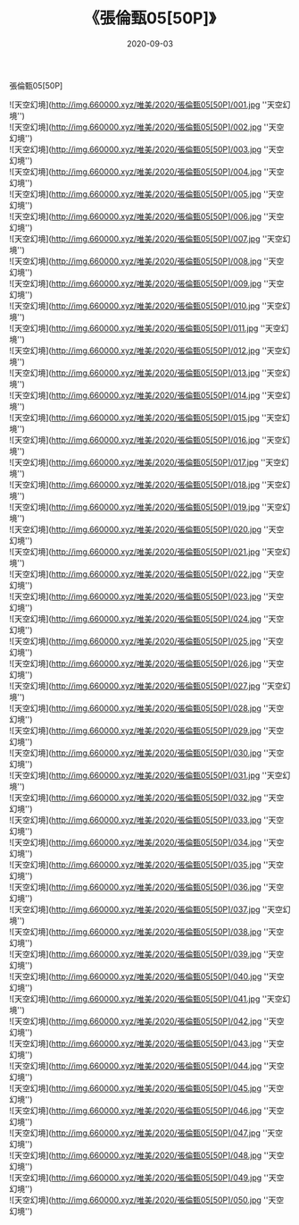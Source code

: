 ﻿---
layout: post
title:  《張倫甄05[50P]》
date:   2020-09-03
img: http://img.660000.xyz/唯美/2020/張倫甄05[50P]/000.jpg
categories: [美女, 清纯, 唯美]
---

張倫甄05[50P]



![天空幻境](http://img.660000.xyz/唯美/2020/張倫甄05[50P]/001.jpg ''天空幻境'') <br>
![天空幻境](http://img.660000.xyz/唯美/2020/張倫甄05[50P]/002.jpg ''天空幻境'') <br>
![天空幻境](http://img.660000.xyz/唯美/2020/張倫甄05[50P]/003.jpg ''天空幻境'') <br>
![天空幻境](http://img.660000.xyz/唯美/2020/張倫甄05[50P]/004.jpg ''天空幻境'') <br>
![天空幻境](http://img.660000.xyz/唯美/2020/張倫甄05[50P]/005.jpg ''天空幻境'') <br>
![天空幻境](http://img.660000.xyz/唯美/2020/張倫甄05[50P]/006.jpg ''天空幻境'') <br>
![天空幻境](http://img.660000.xyz/唯美/2020/張倫甄05[50P]/007.jpg ''天空幻境'') <br>
![天空幻境](http://img.660000.xyz/唯美/2020/張倫甄05[50P]/008.jpg ''天空幻境'') <br>
![天空幻境](http://img.660000.xyz/唯美/2020/張倫甄05[50P]/009.jpg ''天空幻境'') <br>
![天空幻境](http://img.660000.xyz/唯美/2020/張倫甄05[50P]/010.jpg ''天空幻境'') <br>
![天空幻境](http://img.660000.xyz/唯美/2020/張倫甄05[50P]/011.jpg ''天空幻境'') <br>
![天空幻境](http://img.660000.xyz/唯美/2020/張倫甄05[50P]/012.jpg ''天空幻境'') <br>
![天空幻境](http://img.660000.xyz/唯美/2020/張倫甄05[50P]/013.jpg ''天空幻境'') <br>
![天空幻境](http://img.660000.xyz/唯美/2020/張倫甄05[50P]/014.jpg ''天空幻境'') <br>
![天空幻境](http://img.660000.xyz/唯美/2020/張倫甄05[50P]/015.jpg ''天空幻境'') <br>
![天空幻境](http://img.660000.xyz/唯美/2020/張倫甄05[50P]/016.jpg ''天空幻境'') <br>
![天空幻境](http://img.660000.xyz/唯美/2020/張倫甄05[50P]/017.jpg ''天空幻境'') <br>
![天空幻境](http://img.660000.xyz/唯美/2020/張倫甄05[50P]/018.jpg ''天空幻境'') <br>
![天空幻境](http://img.660000.xyz/唯美/2020/張倫甄05[50P]/019.jpg ''天空幻境'') <br>
![天空幻境](http://img.660000.xyz/唯美/2020/張倫甄05[50P]/020.jpg ''天空幻境'') <br>
![天空幻境](http://img.660000.xyz/唯美/2020/張倫甄05[50P]/021.jpg ''天空幻境'') <br>
![天空幻境](http://img.660000.xyz/唯美/2020/張倫甄05[50P]/022.jpg ''天空幻境'') <br>
![天空幻境](http://img.660000.xyz/唯美/2020/張倫甄05[50P]/023.jpg ''天空幻境'') <br>
![天空幻境](http://img.660000.xyz/唯美/2020/張倫甄05[50P]/024.jpg ''天空幻境'') <br>
![天空幻境](http://img.660000.xyz/唯美/2020/張倫甄05[50P]/025.jpg ''天空幻境'') <br>
![天空幻境](http://img.660000.xyz/唯美/2020/張倫甄05[50P]/026.jpg ''天空幻境'') <br>
![天空幻境](http://img.660000.xyz/唯美/2020/張倫甄05[50P]/027.jpg ''天空幻境'') <br>
![天空幻境](http://img.660000.xyz/唯美/2020/張倫甄05[50P]/028.jpg ''天空幻境'') <br>
![天空幻境](http://img.660000.xyz/唯美/2020/張倫甄05[50P]/029.jpg ''天空幻境'') <br>
![天空幻境](http://img.660000.xyz/唯美/2020/張倫甄05[50P]/030.jpg ''天空幻境'') <br>
![天空幻境](http://img.660000.xyz/唯美/2020/張倫甄05[50P]/031.jpg ''天空幻境'') <br>
![天空幻境](http://img.660000.xyz/唯美/2020/張倫甄05[50P]/032.jpg ''天空幻境'') <br>
![天空幻境](http://img.660000.xyz/唯美/2020/張倫甄05[50P]/033.jpg ''天空幻境'') <br>
![天空幻境](http://img.660000.xyz/唯美/2020/張倫甄05[50P]/034.jpg ''天空幻境'') <br>
![天空幻境](http://img.660000.xyz/唯美/2020/張倫甄05[50P]/035.jpg ''天空幻境'') <br>
![天空幻境](http://img.660000.xyz/唯美/2020/張倫甄05[50P]/036.jpg ''天空幻境'') <br>
![天空幻境](http://img.660000.xyz/唯美/2020/張倫甄05[50P]/037.jpg ''天空幻境'') <br>
![天空幻境](http://img.660000.xyz/唯美/2020/張倫甄05[50P]/038.jpg ''天空幻境'') <br>
![天空幻境](http://img.660000.xyz/唯美/2020/張倫甄05[50P]/039.jpg ''天空幻境'') <br>
![天空幻境](http://img.660000.xyz/唯美/2020/張倫甄05[50P]/040.jpg ''天空幻境'') <br>
![天空幻境](http://img.660000.xyz/唯美/2020/張倫甄05[50P]/041.jpg ''天空幻境'') <br>
![天空幻境](http://img.660000.xyz/唯美/2020/張倫甄05[50P]/042.jpg ''天空幻境'') <br>
![天空幻境](http://img.660000.xyz/唯美/2020/張倫甄05[50P]/043.jpg ''天空幻境'') <br>
![天空幻境](http://img.660000.xyz/唯美/2020/張倫甄05[50P]/044.jpg ''天空幻境'') <br>
![天空幻境](http://img.660000.xyz/唯美/2020/張倫甄05[50P]/045.jpg ''天空幻境'') <br>
![天空幻境](http://img.660000.xyz/唯美/2020/張倫甄05[50P]/046.jpg ''天空幻境'') <br>
![天空幻境](http://img.660000.xyz/唯美/2020/張倫甄05[50P]/047.jpg ''天空幻境'') <br>
![天空幻境](http://img.660000.xyz/唯美/2020/張倫甄05[50P]/048.jpg ''天空幻境'') <br>
![天空幻境](http://img.660000.xyz/唯美/2020/張倫甄05[50P]/049.jpg ''天空幻境'') <br>
![天空幻境](http://img.660000.xyz/唯美/2020/張倫甄05[50P]/050.jpg ''天空幻境'') <br>
